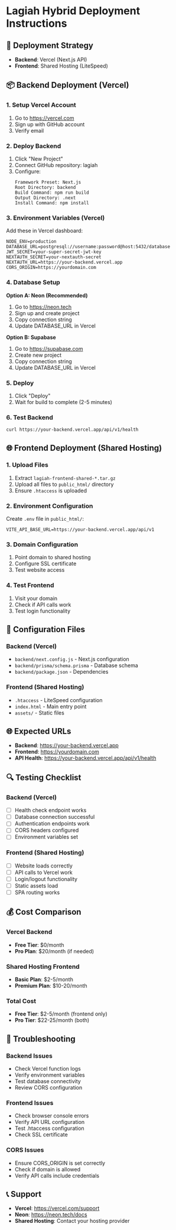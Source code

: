 # Lagiah Hybrid Deployment Instructions

## 🚀 **Deployment Strategy**
- **Backend**: Vercel (Next.js API)
- **Frontend**: Shared Hosting (LiteSpeed)

## 📦 **Backend Deployment (Vercel)**

### 1. Setup Vercel Account
1. Go to https://vercel.com
2. Sign up with GitHub account
3. Verify email

### 2. Deploy Backend
1. Click "New Project"
2. Connect GitHub repository: lagiah
3. Configure:
   ```
   Framework Preset: Next.js
   Root Directory: backend
   Build Command: npm run build
   Output Directory: .next
   Install Command: npm install
   ```

### 3. Environment Variables (Vercel)
Add these in Vercel dashboard:
```env
NODE_ENV=production
DATABASE_URL=postgresql://username:password@host:5432/database
JWT_SECRET=your-super-secret-jwt-key
NEXTAUTH_SECRET=your-nextauth-secret
NEXTAUTH_URL=https://your-backend.vercel.app
CORS_ORIGIN=https://yourdomain.com
```

### 4. Database Setup
**Option A: Neon (Recommended)**
1. Go to https://neon.tech
2. Sign up and create project
3. Copy connection string
4. Update DATABASE_URL in Vercel

**Option B: Supabase**
1. Go to https://supabase.com
2. Create new project
3. Copy connection string
4. Update DATABASE_URL in Vercel

### 5. Deploy
1. Click "Deploy"
2. Wait for build to complete (2-5 minutes)

### 6. Test Backend
```bash
curl https://your-backend.vercel.app/api/v1/health
```

## 🌐 **Frontend Deployment (Shared Hosting)**

### 1. Upload Files
1. Extract `lagiah-frontend-shared-*.tar.gz`
2. Upload all files to `public_html/` directory
3. Ensure `.htaccess` is uploaded

### 2. Environment Configuration
Create `.env` file in `public_html/`:
```env
VITE_API_BASE_URL=https://your-backend.vercel.app/api/v1
```

### 3. Domain Configuration
1. Point domain to shared hosting
2. Configure SSL certificate
3. Test website access

### 4. Test Frontend
1. Visit your domain
2. Check if API calls work
3. Test login functionality

## 🔧 **Configuration Files**

### Backend (Vercel)
- `backend/next.config.js` - Next.js configuration
- `backend/prisma/schema.prisma` - Database schema
- `backend/package.json` - Dependencies

### Frontend (Shared Hosting)
- `.htaccess` - LiteSpeed configuration
- `index.html` - Main entry point
- `assets/` - Static files

## 🌐 **Expected URLs**
- **Backend**: https://your-backend.vercel.app
- **Frontend**: https://yourdomain.com
- **API Health**: https://your-backend.vercel.app/api/v1/health

## 🔍 **Testing Checklist**

### Backend (Vercel)
- [ ] Health check endpoint works
- [ ] Database connection successful
- [ ] Authentication endpoints work
- [ ] CORS headers configured
- [ ] Environment variables set

### Frontend (Shared Hosting)
- [ ] Website loads correctly
- [ ] API calls to Vercel work
- [ ] Login/logout functionality
- [ ] Static assets load
- [ ] SPA routing works

## 💰 **Cost Comparison**

### Vercel Backend
- **Free Tier**: $0/month
- **Pro Plan**: $20/month (if needed)

### Shared Hosting Frontend
- **Basic Plan**: $2-5/month
- **Premium Plan**: $10-20/month

### Total Cost
- **Free Tier**: $2-5/month (frontend only)
- **Pro Tier**: $22-25/month (both)

## 🔧 **Troubleshooting**

### Backend Issues
- Check Vercel function logs
- Verify environment variables
- Test database connectivity
- Review CORS configuration

### Frontend Issues
- Check browser console errors
- Verify API URL configuration
- Test .htaccess configuration
- Check SSL certificate

### CORS Issues
- Ensure CORS_ORIGIN is set correctly
- Check if domain is allowed
- Verify API calls include credentials

## 📞 **Support**
- **Vercel**: https://vercel.com/support
- **Neon**: https://neon.tech/docs
- **Shared Hosting**: Contact your hosting provider
